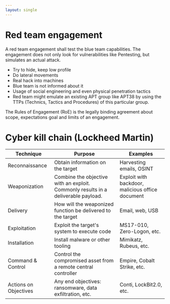 ```yaml
---
layout: single
---
```


# Red team engagement

A red team engagement shall test the blue team capabilities. The engagement does not only look for vulnerabilities like
Pentesting, but simulates an actual attack.

* Try to hide, keep low profile
* Do lateral movements
* Real hack into machines
* Blue team is not informed about it
* Usage of social engineering and even physical penetration tactics
* Red team might emulate an existing APT group like APT38 by using the TTPs (Technics, Tactics and Procedures) of this
  particular group.

The Rules of Engagement (RoE) is the legally binding agreement about scope, expectations goal and limits of an engagement.   

# Cyber kill chain (Lockheed Martin)

| Technique 	           | Purpose                                                                           | 	Examples                                        |
|-----------------------|-----------------------------------------------------------------------------------|--------------------------------------------------| 
| Reconnaissance        | Obtain information on the target                                                  | Harvesting emails, OSINT                         |
| Weaponization         | Combine the objective with an exploit. Commonly results in a deliverable payload. | Exploit with backdoor, malicious office document |
| Delivery              | How will the weaponized function be delivered to the target 	                     | Email, web, USB                                  |
| Exploitation          | Exploit the target's system to execute code                                       | MS17-010, Zero-Logon, etc.                       |
| Installation          | Install malware or other tooling                                                  | Mimikatz, Rubeus, etc.                           |
| Command & Control     | Control the compromised asset from a remote central controller                    | Empire, Cobalt Strike, etc.                      |
| Actions on Objectives | Any end objectives: ransomware, data exfiltration, etc.                           | Conti, LockBit2.0, etc.                          |


